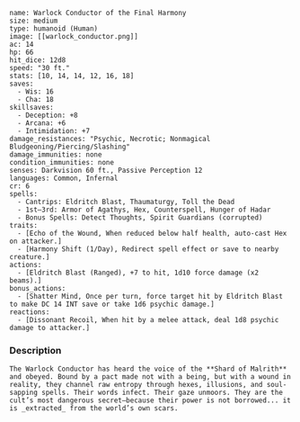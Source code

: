 ```statblock
name: Warlock Conductor of the Final Harmony
size: medium
type: humanoid (Human)
image: [[warlock_conductor.png]]
ac: 14
hp: 66
hit_dice: 12d8
speed: "30 ft."
stats: [10, 14, 14, 12, 16, 18]
saves:
  - Wis: 16
  - Cha: 18
skillsaves:
  - Deception: +8
  - Arcana: +6
  - Intimidation: +7
damage_resistances: "Psychic, Necrotic; Nonmagical Bludgeoning/Piercing/Slashing"
damage_immunities: none
condition_immunities: none
senses: Darkvision 60 ft., Passive Perception 12
languages: Common, Infernal
cr: 6
spells:
  - Cantrips: Eldritch Blast, Thaumaturgy, Toll the Dead
  - 1st–3rd: Armor of Agathys, Hex, Counterspell, Hunger of Hadar
  - Bonus Spells: Detect Thoughts, Spirit Guardians (corrupted)
traits:
  - [Echo of the Wound, When reduced below half health, auto-cast Hex on attacker.]
  - [Harmony Shift (1/Day), Redirect spell effect or save to nearby creature.]
actions:
  - [Eldritch Blast (Ranged), +7 to hit, 1d10 force damage (x2 beams).]
bonus_actions:
  - [Shatter Mind, Once per turn, force target hit by Eldritch Blast to make DC 14 INT save or take 1d6 psychic damage.]
reactions:
  - [Dissonant Recoil, When hit by a melee attack, deal 1d8 psychic damage to attacker.]
```

### Description
	The Warlock Conductor has heard the voice of the **Shard of Malrith** and obeyed. Bound by a pact made not with a being, but with a wound in reality, they channel raw entropy through hexes, illusions, and soul-sapping spells. Their words infect. Their gaze unmoors. They are the cult’s most dangerous secret—because their power is not borrowed... it is _extracted_ from the world’s own scars.

